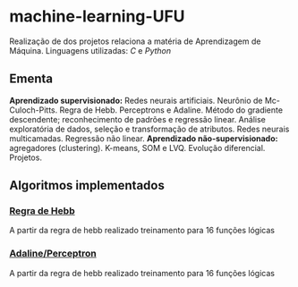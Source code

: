 # machine-learning-UFU
Realização de dos projetos relaciona a matéria de Aprendizagem de Máquina. Linguagens utilizadas: *C* e *Python*

## Ementa 
**Aprendizado supervisionado:**  Redes neurais artificiais. Neurônio de Mc-Culoch-Pitts. Regra de Hebb. Perceptrons e Adaline. Método do gradiente descendente; reconhecimento de padrões e regressão linear. Análise exploratória de dados, seleção e transformação de atributos. Redes neurais multicamadas. Regressão não linear.  **Aprendizado não-supervisionado:** agregadores (clustering). K-means, SOM e LVQ. Evolução diferencial. Projetos.

## Algoritmos implementados

### [Regra de Hebb](regraDeHebb)
A partir da regra de hebb realizado treinamento para 16 funções lógicas

### [Adaline/Perceptron](adaline-perceptron)
A partir da regra de hebb realizado treinamento para 16 funções lógicas
